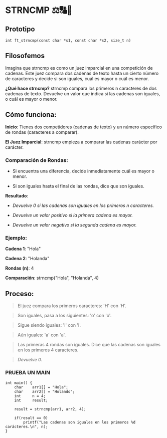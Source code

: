 # STRNCMP ⚖️🔠🔡
## Prototipo
``` int	ft_strncmp(const char *s1, const char *s2, size_t n) ```

## Filosofemos 
Imagina que strncmp es como un juez imparcial en una competición de cadenas. Este juez compara dos cadenas de texto hasta un cierto número de caracteres y decide si son iguales, cuál es mayor o cuál es menor.

**¿Qué hace strncmp?** 
strncmp compara los primeros n caracteres de dos cadenas de texto. Devuelve un valor que indica si las cadenas son iguales, o cuál es mayor o menor.

## Cómo funciona:
**Inicio**: Tienes dos competidores (cadenas de texto) y un número específico de rondas (caracteres a comparar).

**El Juez Imparcial**: strncmp empieza a comparar las cadenas carácter por carácter.

### Comparación de Rondas:

- Si encuentra una diferencia, decide inmediatamente cuál es mayor o menor.

- Si son iguales hasta el final de las rondas, dice que son iguales.

**Resultado**:

- *Devuelve 0 si las cadenas son iguales en los primeros n caracteres.*

- *Devuelve un valor positivo si la primera cadena es mayor.*

- *Devuelve un valor negativo si la segunda cadena es mayor.*

### Ejemplo:
**Cadena 1**: "Hola"

**Cadena 2**: "Holanda"

**Rondas (n)**: 4

**Comparación**: strncmp("Hola", "Holanda", 4)

## Proceso:
>El juez compara los primeros caracteres: 'H' con 'H'.

>Son iguales, pasa a los siguientes: 'o' con 'o'.

>Sigue siendo iguales: 'l' con 'l'.

>Aún iguales: 'a' con 'a'.

>Las primeras 4 rondas son iguales. Dice que las cadenas son iguales en los primeros 4 caracteres.

> *Devuelve 0.*

### PRUEBA UN MAIN
```
int main() {
	char	arr1[] = "Hola";
	char	arr2[] = "Holando";
	int		n = 4;
	int		result;
	
	result = strncmp(arr1, arr2, 4);
	
	if(result == 0)
		printf("Las cadenas son iguales en los primeros %d carácteres.\n", n);
}
```
